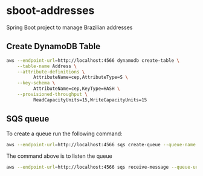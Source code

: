 # sboot-addresses
Spring Boot project to manage Brazilian addresses

## Create DynamoDB Table

```bash
aws --endpoint-url=http://localhost:4566 dynamodb create-table \
    --table-name Address \
    --attribute-definitions \
          AttributeName=cep,AttributeType=S \
    --key-schema \
          AttributeName=cep,KeyType=HASH \
    --provisioned-throughput \
          ReadCapacityUnits=15,WriteCapacityUnits=15
```

## SQS queue
To create a queue run the following command:
```bash
aws --endpoint-url=http://localhost:4566 sqs create-queue --queue-name viaCepInsert
```
The command above is to listen the queue
```bash
aws --endpoint-url=http://localhost:4566 sqs receive-message --queue-url http://localhost:4566/000000000000/viaCepInsert
```
